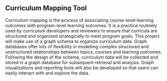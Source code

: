 ## Curriculum Mapping Tool

Curriculum mapping is the process of associating course-level learning outcomes with program-level learning outcomes. It is a practice routinely used by curriculum developers and reviewers to ensure that curricula are structured and organized strategically to meet program goals. This project will make use of a graph schema to organize curriculum data. Graph databases offer lots of flexibility in modelling complex structured and unstructured relationships between topics, courses and learning outcomes. Following the design of the scheme, curriculum data will be collected and stored in a graph database for subsequent retrieval and analysis. Graph visualizations and reporting tools will also be developed so that users can easily interact with and explore the data. 
